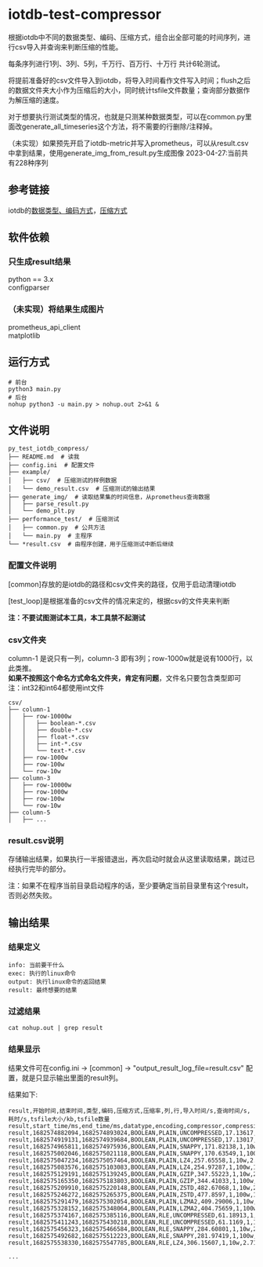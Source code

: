 # iotdb-test-compressor
根据iotdb中不同的数据类型、编码、压缩方式，组合出全部可能的时间序列，进行csv导入并查询来判断压缩的性能。  

每条序列进行1列、3列、5列，千万行、百万行、十万行 共计6轮测试。  

将提前准备好的csv文件导入到iotdb，将导入时间看作文件写入时间；flush之后的数据文件夹大小作为压缩后的大小，同时统计tsfile文件数量；查询部分数据作为解压缩的速度。  

对于想要执行测试类型的情况，也就是只测某种数据类型，可以在common.py里面改generate_all_timeseries这个方法，将不需要的行删除/注释掉。  

（未实现）如果预先开启了iotdb-metric并写入prometheus，可以从result.csv中拿到结果，使用generate_img_from_result.py生成图像
2023-04-27:当前共有228种序列


## 参考链接
iotdb的[数据类型、编码方式](https://iotdb.apache.org/zh/UserGuide/Master/Data-Concept/Encoding.html#%E5%9F%BA%E6%9C%AC%E7%BC%96%E7%A0%81%E6%96%B9%E5%BC%8F)，[压缩方式](https://iotdb.apache.org/zh/UserGuide/Master/Data-Concept/Compression.html)

## 软件依赖
### 只生成result结果
python == 3.x  
configparser  
### （未实现）将结果生成图片
prometheus_api_client  
matplotlib  


## 运行方式
```shell
# 前台
python3 main.py
# 后台
nohup python3 -u main.py > nohup.out 2>&1 &
```
## 文件说明
```shell
py_test_iotdb_compress/
├── README.md  # 读我
├── config.ini  # 配置文件 
├── example/
│   ├── csv/  # 压缩测试的样例数据
│   └── demo_result.csv  # 压缩测试的输出结果
├── generate_img/  # 读取结果集的时间信息，从prometheus查询数据
│   ├── parse_result.py
│   └── demo_plt.py
├── performance_test/  # 压缩测试
│   ├── common.py  # 公共方法
│   └── main.py  # 主程序
└── *result.csv  # 由程序创建，用于压缩测试中断后继续
```
### 配置文件说明
[common]存放的是iotdb的路径和csv文件夹的路径，仅用于启动清理iotdb  

[test_loop]是根据准备的csv文件的情况来定的，根据csv的文件夹来判断  

**注：不要试图测试本工具，本工具禁不起测试**  

### csv文件夹
column-1 是说只有一列，column-3 即有3列；row-1000w就是说有1000行，以此类推。  
**如果不按照这个命名方式命名文件夹，肯定有问题**，文件名只要包含类型即可  
注：int32和int64都使用int文件
```shell
csv/
├── column-1
│   ├── row-10000w
│   │   ├── boolean-*.csv
│   │   ├── double-*.csv
│   │   ├── float-*.csv
│   │   ├── int-*.csv
│   │   └── text-*.csv
│   ├── row-1000w
│   ├── row-100w
│   └── row-10w
├── column-3
│   ├── row-10000w
│   ├── row-1000w
│   ├── row-100w
│   └── row-10w
├── column-5
│   ├── ...
```
### result.csv说明
存储输出结果，如果执行一半报错退出，再次启动时就会从这里读取结果，跳过已经执行完毕的部分。  

注：如果不在程序当前目录启动程序的话，至少要确定当前目录里有这个result，否则必然失败。  

## 输出结果
### 结果定义
```shell
info: 当前要干什么
exec: 执行的linux命令
output: 执行linux命令的返回结果
result: 最终想要的结果
```
### 过滤结果
```shell
cat nohup.out | grep result
```
### 结果显示
结果文件可在config.ini -> [common] -> "output_result_log_file=result.csv" 配置，就是只显示输出里面的result列。 

结果如下:   
```shell
result,开始时间,结束时间,类型,编码,压缩方式,压缩率,列,行,导入时间/s,查询时间/s,耗时/s,tsfile大小/kb,tsfile数量
result,start_time/ms,end_time/ms,datatype,encoding,compressor,compression_rate,column,row,import_elapsed_time/s,query_elapsed_time/s,data_size/b,tsfile_count
result,1682574882094,1682574893024,BOOLEAN,PLAIN,UNCOMPRESSED,17.13617,1,10w,2.843,5.369,119399,1
result,1682574919131,1682574939684,BOOLEAN,PLAIN,UNCOMPRESSED,17.13017,1,100w,11.221,6.504,1194387,11
result,1682574965811,1682574975936,BOOLEAN,PLAIN,SNAPPY,171.82138,1,10w,2.856,4.606,11908,1
result,1682575002046,1682575021118,BOOLEAN,PLAIN,SNAPPY,170.63549,1,100w,11.718,4.78,119905,11
result,1682575047234,1682575057464,BOOLEAN,PLAIN,LZ4,257.65558,1,10w,2.844,4.789,7941,1
result,1682575083576,1682575103083,BOOLEAN,PLAIN,LZ4,254.97287,1,100w,11.271,5.523,80244,11
result,1682575129191,1682575139245,BOOLEAN,PLAIN,GZIP,347.55223,1,10w,2.769,4.615,5887,1
result,1682575165350,1682575183803,BOOLEAN,PLAIN,GZIP,344.41033,1,100w,11.063,4.628,59406,11
result,1682575209910,1682575220148,BOOLEAN,PLAIN,ZSTD,482.67068,1,10w,2.912,4.834,4239,1
result,1682575246272,1682575265375,BOOLEAN,PLAIN,ZSTD,477.8597,1,100w,11.227,5.137,42816,11
result,1682575291479,1682575302054,BOOLEAN,PLAIN,LZMA2,409.29006,1,10w,2.95,4.837,4999,1
result,1682575328152,1682575348064,BOOLEAN,PLAIN,LZMA2,404.75659,1,100w,11.609,5.43,50549,11
result,1682575374167,1682575385116,BOOLEAN,RLE,UNCOMPRESSED,61.18913,1,10w,2.824,5.51,33438,1
result,1682575411243,1682575430218,BOOLEAN,RLE,UNCOMPRESSED,61.1169,1,100w,10.948,5.321,334769,11
result,1682575456323,1682575466584,BOOLEAN,RLE,SNAPPY,284.60801,1,10w,2.936,4.684,7189,1
result,1682575492682,1682575512223,BOOLEAN,RLE,SNAPPY,281.97419,1,100w,11.176,5.63,72560,11
result,1682575538330,1682575547785,BOOLEAN,RLE,LZ4,306.15607,1,10w,2.716,4.206,6683,1

...
```

